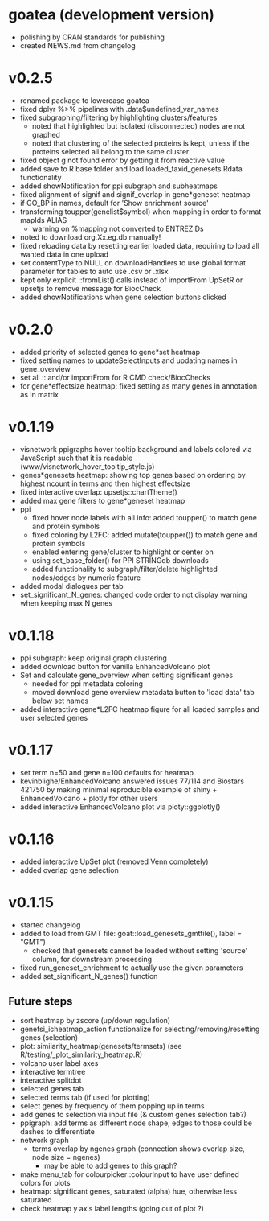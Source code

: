 # goatea (development version)

* polishing by CRAN standards for publishing
* created NEWS.md from changelog

# v0.2.5

* renamed package to lowercase goatea
* fixed dplyr %>% pipelines with .data$undefined_var_names
* fixed subgraphing/filtering by highlighting clusters/features
  * noted that highlighted but isolated (disconnected) nodes are not graphed
  * noted that clustering of the selected proteins is kept, unless if the proteins selected all belong to the same cluster
* fixed object g not found error by getting it from reactive value
* added save to R base folder and load loaded_taxid_genesets.Rdata functionality 
* added showNotification for ppi subgraph and subheatmaps
* fixed alignment of signif and signif_overlap in gene*geneset heatmap 
* if GO_BP in names, default for 'Show enrichment source' 
* transforming toupper(genelist$symbol) when mapping in order to format mapIds ALIAS
	* warning on %mapping not converted to ENTREZIDs 
* noted to download org.Xx.eg.db manually!
* fixed reloading data by resetting earlier loaded data, requiring to load all wanted data in one upload
* set contentType to NULL on downloadHandlers to use global format parameter for tables to auto use .csv or .xlsx
* kept only explicit ::fromList() calls instead of importFrom UpSetR or upsetjs to remove message for BiocCheck
* added showNotifications when gene selection buttons clicked
	
# v0.2.0

* added priority of selected genes to gene*set heatmap
* fixed setting names to updateSelectInputs and updating names in gene_overview
* set all :: and/or importFrom for R CMD check/BiocChecks
* for gene*effectsize heatmap: fixed setting as many genes in annotation as in matrix 
	
# v0.1.19

* visnetwork ppigraphs hover tooltip background and labels colored via JavaScript such that it is readable (www/visnetwork_hover_tooltip_style.js)
* genes*genesets heatmap: showing top genes based on ordering by highest ncount in terms and then highest effectsize
* fixed interactive overlap: upsetjs::chartTheme()
* added max gene filters to gene*geneset heatmap
* ppi
	* fixed hover node labels with all info: added toupper() to match gene and protein symbols
	* fixed coloring by L2FC: added mutate(toupper()) to match gene and protein symbols
	* enabled entering gene/cluster to highlight or center on 
	* using set_base_folder() for PPI STRINGdb downloads
	* added functionality to subgraph/filter/delete highlighted nodes/edges by numeric feature
* added modal dialogues per tab
* set_significant_N_genes: changed code order to not display warning when keeping max N genes
	
# v0.1.18

* ppi subgraph: keep original graph clustering
* added download button for vanilla EnhancedVolcano plot
* Set and calculate gene_overview when setting significant genes
	* needed for ppi metadata coloring
	* moved download gene overview metadata button to 'load data' tab below set names
* added interactive gene*L2FC heatmap figure for all loaded samples and user selected genes
	
# v0.1.17

* set term n=50 and gene n=100 defaults for heatmap
* kevinblighe/EnhancedVolcano answered issues 77/114 and Biostars 421750 by making minimal reproducible example of shiny + EnhancedVolcano + plotly for other users
* added interactive EnhancedVolcano plot via ploty::ggplotly()

# v0.1.16 

* added interactive UpSet plot (removed Venn completely)
* added overlap gene selection

# v0.1.15

* started changelog
* added to load from GMT file: goat::load_genesets_gmtfile(), label = "GMT")
	* checked that genesets cannot be loaded without setting 'source' column, for downstream processing
* fixed run_geneset_enrichment to actually use the given parameters
* added set_significant_N_genes() function

## Future steps
* sort heatmap by zscore (up/down regulation)
* genefsi_icheatmap_action functionalize for selecting/removing/resetting genes (selection)
* plot: similarity_heatmap(genesets/termsets) (see R/testing/_plot_similarity_heatmap.R)
* volcano user label axes
* interactive termtree
* interactive splitdot
* selected genes tab
* selected terms tab (if used for plotting)
* select genes by frequency of them popping up in terms 
* add genes to selection via input file (& custom genes selection tab?)
* ppigraph: add terms as different node shape, edges to those could be dashes to differentiate
* network graph
	* terms overlap by ngenes graph (connection shows overlap size, node size = ngenes)
		* may be able to add genes to this graph? 
* make menu_tab for colourpicker::colourInput to have user defined colors for plots
* heatmap: significant genes, saturated (alpha) hue, otherwise less saturated
* check heatmap y axis label lengths (going out of plot ?)